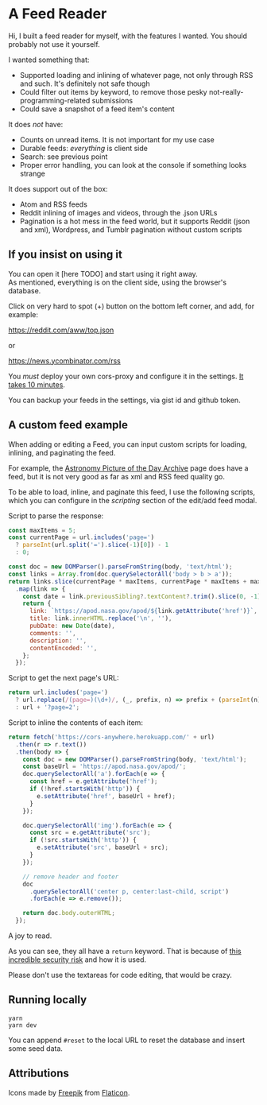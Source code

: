 # A Feed Reader

Hi, I built a feed reader for myself, with the features I wanted.
You should probably not use it yourself.

I wanted something that:
* Supported loading and inlining of whatever page, not only through RSS and such. It's definitely not safe though
* Could filter out items by keyword, to remove those pesky not-really-programming-related submissions
* Could save a snapshot of a feed item's content

It does *not* have:
* Counts on unread items. It is not important for my use case
* Durable feeds: *everything* is client side
* Search: see previous point
* Proper error handling, you can look at the console if something looks strange

It does support out of the box:
* Atom and RSS feeds
* Reddit inlining of images and videos, through the .json URLs
* Pagination is a hot mess in the feed world, but it supports Reddit (json and xml), Wordpress, and Tumblr pagination without custom scripts

## If you insist on using it
You can open it [here TODO] and start using it right away.  
As mentioned, everything is on the client side, using the browser's database.

Click on very hard to spot (+) button on the bottom left corner, and add, for example:

https://reddit.com/aww/top.json

or

https://news.ycombinator.com/rss

You *must* deploy your own cors-proxy and configure it in the settings. [It takes 10 minutes](https://github.com/Rob--W/cors-anywhere).

You can backup your feeds in the settings, via gist id and github token.

## A custom feed example
When adding or editing a Feed, you can input custom scripts for loading, inlining, and paginating the feed.

For example, the [Astronomy Picture of the Day Archive](https://apod.nasa.gov/apod/archivepix.html) page does have a feed, but it is not very good as far as xml and RSS feed quality go.

To be able to load, inline, and paginate this feed, I use the following scripts, which you can configure in the _scripting_ section of the edit/add feed modal.

Script to parse the response:
```javascript
const maxItems = 5;
const currentPage = url.includes('page=')
  ? parseInt(url.split('=').slice(-1)[0]) - 1
  : 0;

const doc = new DOMParser().parseFromString(body, 'text/html');
const links = Array.from(doc.querySelectorAll('body > b > a'));
return links.slice(currentPage * maxItems, currentPage * maxItems + maxItems)
  .map(link => {
    const date = link.previousSibling?.textContent?.trim().slice(0, -1) || '';
    return {
      link: `https://apod.nasa.gov/apod/${link.getAttribute('href')}`,
      title: link.innerHTML.replace('\n', ''),
      pubDate: new Date(date),
      comments: '',
      description: '',
      contentEncoded: '',
    };
  });
```

Script to get the next page's URL:
```javascript
return url.includes('page=')
  ? url.replace(/(page=)(\d+)/, (_, prefix, n) => prefix + (parseInt(n) + 1))
  : url + '?page=2';
```

Script to inline the contents of each item:
```javascript
return fetch('https://cors-anywhere.herokuapp.com/' + url)
  .then(r => r.text())
  .then(body => {
    const doc = new DOMParser().parseFromString(body, 'text/html');
    const baseUrl = 'https://apod.nasa.gov/apod/';
    doc.querySelectorAll('a').forEach(e => {
      const href = e.getAttribute('href');
      if (!href.startsWith('http')) {
        e.setAttribute('href', baseUrl + href);
      }
    });

    doc.querySelectorAll('img').forEach(e => {
      const src = e.getAttribute('src');
      if (!src.startsWith('http')) {
        e.setAttribute('src', baseUrl + src);
      }
    });

    // remove header and footer
    doc
      .querySelectorAll('center p, center:last-child, script')
      .forEach(e => e.remove());

    return doc.body.outerHTML;
  });
```

A joy to read.

As you can see, they all have a `return` keyword. That is because of [this incredible security risk](https://github.com/filipesabella/feed-reader/blob/master/src/main/lib/window-functions.ts) and how it is used.

Please don't use the textareas for code editing, that would be crazy.

## Running locally

```
yarn
yarn dev
```

You can append `#reset` to the local URL to reset the database and insert
some seed data.

## Attributions

Icons made by [Freepik](https://www.flaticon.com/authors/freepik) from [Flaticon](https://www.flaticon.com>www.flaticon.com).
